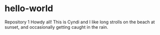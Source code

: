 # hello-world
Repository 1
Howdy all!
This is Cyndi and I like long strolls on the beach at sunset, and occasionally getting caught in the rain.
